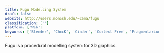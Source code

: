 ```yaml
---
title: Fugu Modelling System
draft: false 
website: http://users.monash.edu/~cema/fugu
classification: ['']
platform: ['Web']
keywords: ['Blender', 'ChucK', 'Cinder', 'Context Free', 'Fragmentarium', 'Fugio', 'Generativepy', 'Nodebox', 'Prismacode', 'Processing', 'Processing.js', 'Protovis', 'Shoebot', 'SuperCollider', 'Vuo', 'Vvvv', 'gifSlap']
---
```

Fugu is a procedural modelling system for 3D graphics.